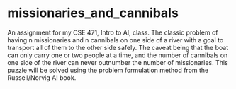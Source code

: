 # missionaries_and_cannibals
An assignment for my CSE 471, Intro to AI, class.  The classic problem of having n missionaries and n cannibals on one side of a river with a goal to transport all of them to the other side safely.  The caveat being that the boat can only carry one or two people at a time, and the number of cannibals on one side of the river can never outnumber the number of missionaries.  This puzzle will be solved using the problem formulation method from the Russell/Norvig AI book.
